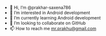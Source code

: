 - 👋 Hi, I’m @prakhar-saxena786
- 👀 I’m interested in Android development
- 🌱 I’m currently learning Android development
- 💞️ I’m looking to collaborate on GitHub
- 📫 How to reach me mr.prakhu@gmail.com

<!---
prakhar-saxena786/prakhar-saxena786 is a ✨ special ✨ repository because its `README.md` (this file) appears on your GitHub profile.
You can click the Preview link to take a look at your changes.
--->
